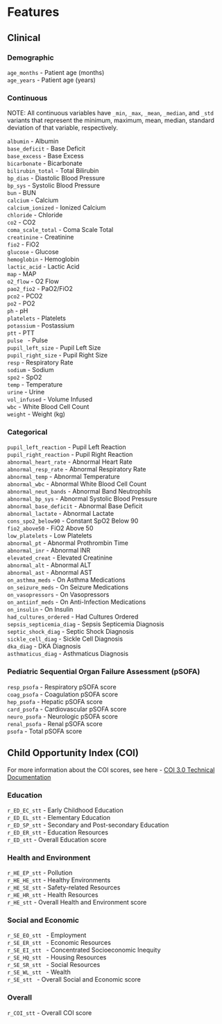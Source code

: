 # Features

## Clinical

### Demographic
```age_months``` - Patient age (months) \
```age_years``` - Patient age (years)

### Continuous
NOTE: All continuous variables have ```_min```, ```_max```, ```_mean```, ```_median```, and ```_std``` variants that represent the minimum, maximum, mean, median, standard deviation of that variable, respectively.

 ```albumin``` - Albumin \
 ```base_deficit``` - Base Deficit \
 ```base_excess``` - Base Excess \
 ```bicarbonate``` - Bicarbonate \
 ```bilirubin_total``` - Total Bilirubin \
 ```bp_dias``` -  Diastolic Blood Pressure \
 ```bp_sys``` -  Systolic Blood Pressure \
 ```bun``` - BUN \
 ```calcium``` - Calcium \
 ```calcium_ionized``` - Ionized Calcium \
 ```chloride``` - Chloride \
 ```co2``` - CO2 \
 ```coma_scale_total``` -  Coma Scale Total \
 ```creatinine``` - Creatinine \
 ```fio2``` - FiO2 \
 ```glucose``` - Glucose \
 ```hemoglobin``` - Hemoglobin \
 ```lactic_acid``` - Lactic Acid \
 ```map``` - MAP \
 ```o2_flow``` - O2 Flow \
 ```pao2_fio2``` -  PaO2/FiO2 \
 ```pco2``` - PCO2 \
 ```po2``` - PO2 \
 ```ph``` - pH \
 ```platelets``` - Platelets \
 ```potassium``` - Postassium \
 ```ptt``` - PTT \
 ```pulse ``` - Pulse \
 ```pupil_left_size``` -  Pupil Left Size \
 ```pupil_right_size``` - Pupil Right Size \
 ```resp``` - Respiratory Rate \
 ```sodium``` - Sodium \
 ```spo2``` -  SpO2 \
 ```temp``` - Temperature \
 ```urine``` - Urine \
 ```vol_infused``` - Volume Infused \
 ```wbc``` - White Blood Cell Count \
 ```weight``` - Weight (kg)

### Categorical
```pupil_left_reaction``` - Pupil Left Reaction \
```pupil_right_reaction``` - Pupil Right Reaction \
```abnormal_heart_rate``` - Abnormal Heart Rate \
```abnormal_resp_rate``` - Abnormal Respiratory Rate \
```abnormal_temp``` - Abnormal Temperature \
```abnormal_wbc``` - Abnormal White Blood Cell Count \
```abnormal_neut_bands``` - Abnormal Band Neutrophils \
```abnormal_bp_sys``` - Abnormal Systolic Blood Pressure \
```abnormal_base_deficit``` - Abnormal Base Deficit \
```abnormal_lactate``` - Abnormal Lactate \
```cons_spo2_below90``` - Constant SpO2 Below 90 \
```fio2_above50``` - FiO2 Above 50 \
```low_platelets``` - Low Platelets \
```abnormal_pt``` - Abnormal Prothrombin Time \
```abnormal_inr``` - Abnormal INR \
```elevated_creat``` - Elevated Creatinine \
```abnormal_alt``` - Abnormal ALT \
```abnormal_ast``` - Abnormal AST \
```on_asthma_meds``` - On Asthma Medications \
```on_seizure_meds``` - On Seizure Medications \
```on_vasopressors``` - On Vasopressors \
```on_antiinf_meds``` - On Anti-Infection Medications \
```on_insulin``` - On Insulin \
```had_cultures_ordered``` - Had Cultures Ordered \
```sepsis_septicemia_diag``` - Sepsis Septicemia Diagnosis \
```septic_shock_diag``` - Septic Shock Diagnosis \
```sickle_cell_diag``` - Sickle Cell Diagnosis \
```dka_diag``` - DKA Diagnosis \
```asthmaticus_diag``` - Asthmaticus Diagnosis
                
### Pediatric Sequential Organ Failure Assessment (pSOFA)
```resp_psofa``` - Respiratory pSOFA score \
```coag_psofa``` - Coagulation pSOFA score \
```hep_psofa``` - Hepatic pSOFA score \
```card_psofa``` - Cardiovascular pSOFA score \
```neuro_psofa``` - Neurologic pSOFA score \
```renal_psofa``` - Renal pSOFA score \
```psofa``` - Total pSOFA score

## Child Opportunity Index (COI)
For more information about the COI scores, see here - [COI 3.0 Technical Documentation](https://www.diversitydatakids.org/research-library/research-report/coi-30-technical-documentation)

### Education
```r_ED_EC_stt``` - Early Childhood Education \
```r_ED_EL_stt``` - Elementary Education \
```r_ED_SP_stt``` - Secondary and Post-secondary Education \
```r_ED_ER_stt``` - Education Resources \
```r_ED_stt``` - Overall Education score
               
### Health and Environment
```r_HE_EP_stt``` - Pollution \
```r_HE_HE_stt``` - Healthy Environments \
```r_HE_SE_stt``` - Safety-related Resources \
```r_HE_HR_stt``` - Health Resources \
```r_HE_stt``` - Overall Health and Environment score

### Social and Economic
```r_SE_EO_stt ``` -  Employment \
```r_SE_ER_stt ``` -  Economic Resources \
```r_SE_EI_stt ``` -  Concentrated Socioeconomic Inequity \
```r_SE_HQ_stt ``` -  Housing Resources \
```r_SE_SR_stt ``` -  Social Resources \
```r_SE_WL_stt ``` -  Wealth \
```r_SE_stt ``` -  Overall Social and Economic score

### Overall
```r_COI_stt``` - Overall COI score
